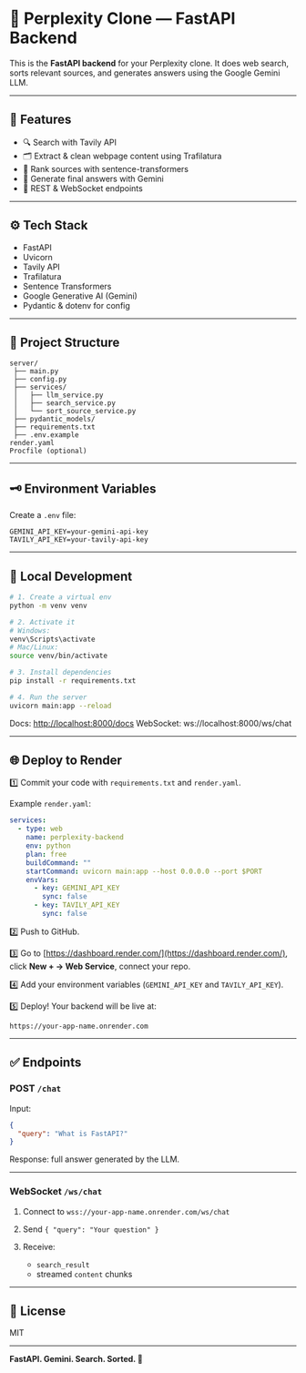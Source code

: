 # 🧩 Perplexity Clone — FastAPI Backend

This is the **FastAPI backend** for your Perplexity clone.
It does web search, sorts relevant sources, and generates answers using the Google Gemini LLM.

---

## 🚀 Features

* 🔍 Search with Tavily API
* 🗂️ Extract & clean webpage content using Trafilatura
* 🧠 Rank sources with sentence-transformers
* 🤖 Generate final answers with Gemini
* 🔗 REST & WebSocket endpoints

---

## ⚙️ Tech Stack

* FastAPI
* Uvicorn
* Tavily API
* Trafilatura
* Sentence Transformers
* Google Generative AI (Gemini)
* Pydantic & dotenv for config

---

## 📁 Project Structure

```
server/
 ├── main.py
 ├── config.py
 ├── services/
 │   ├── llm_service.py
 │   ├── search_service.py
 │   └── sort_source_service.py
 ├── pydantic_models/
 ├── requirements.txt
 ├── .env.example
render.yaml
Procfile (optional)
```

---

## 🗝️ Environment Variables

Create a `.env` file:

```env
GEMINI_API_KEY=your-gemini-api-key
TAVILY_API_KEY=your-tavily-api-key
```

---

## 🧩 Local Development

```bash
# 1. Create a virtual env
python -m venv venv

# 2. Activate it
# Windows:
venv\Scripts\activate
# Mac/Linux:
source venv/bin/activate

# 3. Install dependencies
pip install -r requirements.txt

# 4. Run the server
uvicorn main:app --reload
```

Docs: [http://localhost:8000/docs](http://localhost:8000/docs)
WebSocket: ws\://localhost:8000/ws/chat

---

## 🌐 Deploy to Render

1️⃣ Commit your code with `requirements.txt` and `render.yaml`.

Example `render.yaml`:

```yaml
services:
  - type: web
    name: perplexity-backend
    env: python
    plan: free
    buildCommand: ""
    startCommand: uvicorn main:app --host 0.0.0.0 --port $PORT
    envVars:
      - key: GEMINI_API_KEY
        sync: false
      - key: TAVILY_API_KEY
        sync: false
```

2️⃣ Push to GitHub.

3️⃣ Go to [https://dashboard.render.com/](https://dashboard.render.com/), click **New + → Web Service**, connect your repo.

4️⃣ Add your environment variables (`GEMINI_API_KEY` and `TAVILY_API_KEY`).

5️⃣ Deploy! Your backend will be live at:

```
https://your-app-name.onrender.com
```

---

## ✅ Endpoints

### POST `/chat`

Input:

```json
{
  "query": "What is FastAPI?"
}
```

Response: full answer generated by the LLM.

---

### WebSocket `/ws/chat`

1. Connect to `wss://your-app-name.onrender.com/ws/chat`
2. Send `{ "query": "Your question" }`
3. Receive:

   * `search_result`
   * streamed `content` chunks

---

## 📜 License

MIT

---

**FastAPI. Gemini. Search. Sorted. 🚀**
